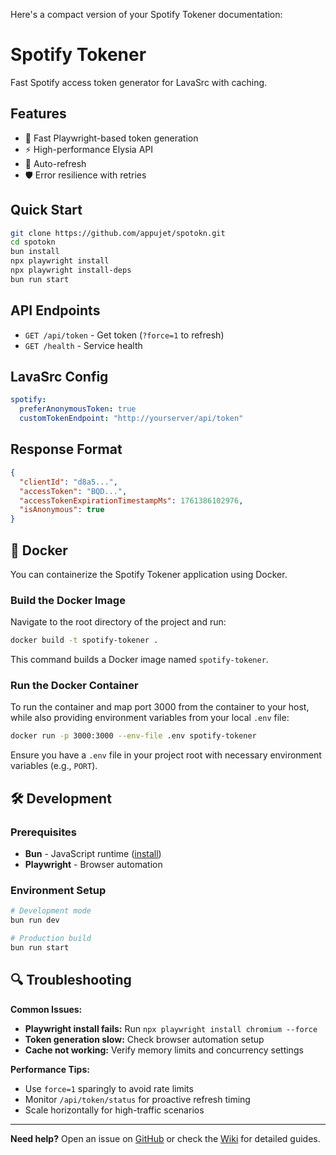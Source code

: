 Here's a compact version of your Spotify Tokener documentation:

# Spotify Tokener

Fast Spotify access token generator for LavaSrc with caching.

## Features
- 🚀 Fast Playwright-based token generation
- ⚡ High-performance Elysia API
- 🔄 Auto-refresh
- 🛡️ Error resilience with retries

## Quick Start
```bash
git clone https://github.com/appujet/spotokn.git
cd spotokn
bun install
npx playwright install
npx playwright install-deps
bun run start
```

## API Endpoints
- `GET /api/token` - Get token (`?force=1` to refresh)
- `GET /health` - Service health

## LavaSrc Config
```yaml
spotify:
  preferAnonymousToken: true
  customTokenEndpoint: "http://yourserver/api/token"
```

## Response Format
```json
{
  "clientId": "d8a5...",
  "accessToken": "BQD...",
  "accessTokenExpirationTimestampMs": 1761386102976,
  "isAnonymous": true
}
```

## 🐳 Docker

You can containerize the Spotify Tokener application using Docker.

### Build the Docker Image
Navigate to the root directory of the project and run:
```bash
docker build -t spotify-tokener .
```
This command builds a Docker image named `spotify-tokener`.

### Run the Docker Container
To run the container and map port 3000 from the container to your host, while also providing environment variables from your local `.env` file:
```bash
docker run -p 3000:3000 --env-file .env spotify-tokener
```
Ensure you have a `.env` file in your project root with necessary environment variables (e.g., `PORT`).

## 🛠️ Development

### Prerequisites
- **Bun** - JavaScript runtime ([install](https://bun.sh))
- **Playwright** - Browser automation

### Environment Setup
```bash
# Development mode
bun run dev

# Production build
bun run start
```

## 🔍 Troubleshooting

**Common Issues:**
- **Playwright install fails:** Run `npx playwright install chromium --force`
- **Token generation slow:** Check browser automation setup
- **Cache not working:** Verify memory limits and concurrency settings

**Performance Tips:**
- Use `force=1` sparingly to avoid rate limits
- Monitor `/api/token/status` for proactive refresh timing
- Scale horizontally for high-traffic scenarios

---

**Need help?** Open an issue on [GitHub](https://github.com/appujet/spotokn/issues) or check the [Wiki](https://github.com/appujet/spotokn/wiki) for detailed guides.
